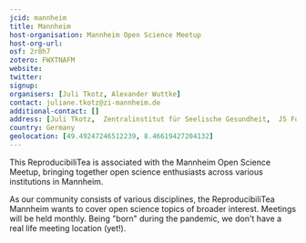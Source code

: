 ```yaml
---
jcid: mannheim
title: Mannheim
host-organisation: Mannheim Open Science Meetup
host-org-url: 
osf: 2r8h7
zotero: FWXTNAFM
website: 
twitter: 
signup: 
organisers: [Juli Tkotz, Alexander Wuttke]
contact: juliane.tkotz@zi-mannheim.de
additional-contact: []
address: [Juli Tkotz,  Zentralinstitut für Seelische Gesundheit,  J5 Forschungs- und Verwaltungsgebäude,  Dep. Klinische Psychologie,  Room 333,  68159 Mannheim, Germany]
country: Germany
geolocation: [49.49247246512239, 8.46619427204132]
---
```


This ReproducibiliTea is associated with the Mannheim Open Science Meetup, bringing together open science enthusiasts across various institutions in Mannheim.

As our community consists of various disciplines, the ReproducibiliTea Mannheim wants to cover open science topics of broader interest. Meetings will be held monthly. Being "born" during the pandemic, we don't have a real life meeting location (yet!).
